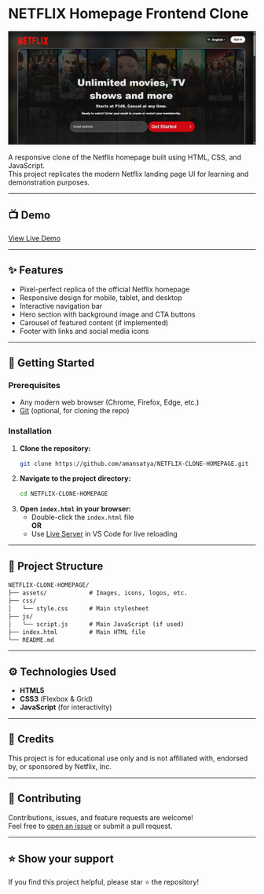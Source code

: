 # NETFLIX Homepage Frontend Clone

![Netflix Clone Screenshot](BASE%20SITE.png)

A responsive clone of the Netflix homepage built using HTML, CSS, and JavaScript.  
This project replicates the modern Netflix landing page UI for learning and demonstration purposes.

---

## 📺 Demo

[View Live Demo](https://amansatya.github.io/NETFLIX-CLONE-HOMEPAGE/)  

---

## ✨ Features

- Pixel-perfect replica of the official Netflix homepage
- Responsive design for mobile, tablet, and desktop
- Interactive navigation bar
- Hero section with background image and CTA buttons
- Carousel of featured content (if implemented)
- Footer with links and social media icons

---

## 🚀 Getting Started

### Prerequisites

- Any modern web browser (Chrome, Firefox, Edge, etc.)
- [Git](https://git-scm.com/) (optional, for cloning the repo)

### Installation

1. **Clone the repository:**
    ```bash
    git clone https://github.com/amansatya/NETFLIX-CLONE-HOMEPAGE.git
    ```
2. **Navigate to the project directory:**
    ```bash
    cd NETFLIX-CLONE-HOMEPAGE
    ```
3. **Open `index.html` in your browser:**
    - Double-click the `index.html` file  
      **OR**
    - Use [Live Server](https://marketplace.visualstudio.com/items?itemName=ritwickdey.LiveServer) in VS Code for live reloading

---

## 📂 Project Structure

```plaintext
NETFLIX-CLONE-HOMEPAGE/
├── assets/            # Images, icons, logos, etc.
├── css/
│   └── style.css      # Main stylesheet
├── js/
│   └── script.js      # Main JavaScript (if used)
├── index.html         # Main HTML file
└── README.md
```

---

## ⚙️ Technologies Used

- **HTML5**
- **CSS3** (Flexbox & Grid)
- **JavaScript** (for interactivity)

---



## 📝 Credits

This project is for educational use only and is not affiliated with, endorsed by, or sponsored by Netflix, Inc.

---

## 📢 Contributing

Contributions, issues, and feature requests are welcome!  
Feel free to [open an issue](https://github.com/amansatya/NETFLIX-CLONE-HOMEPAGE/issues) or submit a pull request.

---


## ⭐️ Show your support

If you find this project helpful, please star ⭐️ the repository!

```